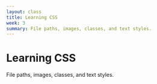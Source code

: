 ```yaml
---
layout: class
title: Learning CSS
week: 3
summary: File paths, images, classes, and text styles.
---
```


# Learning CSS

File paths, images, classes, and text styles.